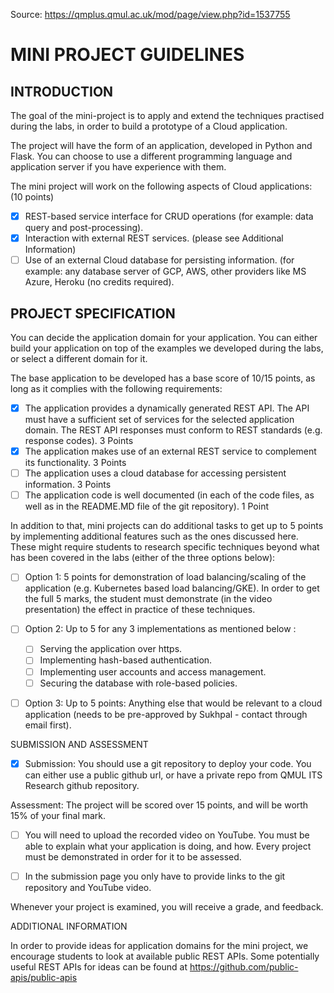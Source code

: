 Source: https://qmplus.qmul.ac.uk/mod/page/view.php?id=1537755

# MINI PROJECT GUIDELINES
## INTRODUCTION


The goal of the mini-project is to apply and extend the techniques practised during the labs, in order to build a prototype of a Cloud application.

The project will have the form of an application, developed in Python and Flask. You can choose to use a different programming language and application server if you have experience with them.

The mini project will work on the following aspects of Cloud applications: (10 points)

- [x] REST-based service interface for CRUD operations (for example: data query and post-processing).
- [x] Interaction with external REST services. (please see Additional Information)
- [ ] Use of an external Cloud database for persisting information. (for example: any database server of GCP, AWS, other providers like MS Azure, Heroku (no credits required).

## PROJECT SPECIFICATION

You can decide the application domain for your application. You can either build your application on top of the examples we developed during the labs, or select a different domain for it.

The base application to be developed has a base score of 10/15 points, as long as it complies with the following requirements:

- [x] The application provides a dynamically generated REST API. The API must have a sufficient set of services for the selected application domain. The REST API responses must conform to REST standards (e.g. response codes).  3 Points
- [x] The application makes use of an external REST service to complement its functionality. 3 Points
- [ ] The application uses a cloud database for accessing persistent information. 3 Points
- [ ] The application code is well documented (in each of the code files, as well as in the README.MD file of the git repository). 1 Point

In addition to that, mini projects can do additional tasks to get up to 5 points by implementing additional features such as the ones discussed here. These might require students to research specific techniques beyond what has been covered in the labs (either of the three options below):

- [ ] Option 1: 5 points for demonstration of load balancing/scaling of the application (e.g. Kubernetes based load balancing/GKE). In order to get the full 5 marks, the student must demonstrate (in the video presentation) the effect in practice of these techniques.

- [ ] Option 2: Up to 5 for any 3 implementations as mentioned below  :

  - [ ] Serving the application over https.
  - [ ] Implementing hash-based authentication.
  - [ ] Implementing user accounts and access management.
  - [ ] Securing the database with role-based policies.

- [ ] Option 3: Up to 5 points: Anything else that would be relevant to a cloud application (needs to be pre-approved by Sukhpal - contact through email first).

SUBMISSION AND ASSESSMENT

- [x] Submission: You should use a git repository to deploy your code. You can either use a public github url, or have a private repo from QMUL ITS Research github repository.

Assessment: The project will be scored over 15 points, and will be worth 15% of your final mark.

- [ ] You will need to upload the recorded video on YouTube. You must be able to explain what your application is doing, and how. Every project must be demonstrated in order for it to be assessed.

- [ ] In the submission page you only have to provide links to the git repository and YouTube video.

Whenever your project is examined, you will receive a grade, and feedback.

ADDITIONAL INFORMATION

In order to provide ideas for application domains for the mini project, we encourage students to look at available public REST APIs. Some potentially useful REST APIs for ideas can be found at https://github.com/public-apis/public-apis